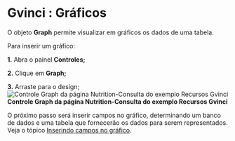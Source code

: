 # Gvinci : Gráficos

O objeto **Graph** permite visualizar em gráficos os dados de uma tabela.

Para inserir um gráfico: 

**1.** Abra o painel **Controles;** 

**2.** Clique em **Graph;**

**3.** Arraste para o design;![Controle Graph da p&#xE1;gina Nutrition-Consulta do exemplo Recursos Gvinci](http://www.gvinci.com.br/manual/graph20,gv5.zoom80.png)                                    **Controle Graph da página Nutrition-Consulta do exemplo Recursos Gvinci**

O próximo passo será inserir campos no gráfico, determinando um banco de dados e uma tabela que fornecerão os dados para serem representados. Veja o tópico [Inserindo campos no gráfico](http://www.gvinci.com.br/manual/inserindo_campos_no_grafico.htm).

